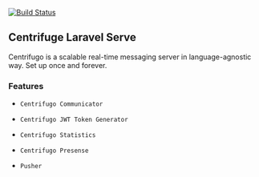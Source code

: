 [![Build Status](https://travis-ci.org/joemccann/dillinger.svg?branch=master)](https://travis-ci.org/joemccann/dillinger)

## Centrifuge Laravel Serve

Centrifugo is a scalable real-time messaging server in language-agnostic way. Set up once and forever.

### Features

- `Centrifugo Communicator`

- `Centrifugo JWT Token Generator`

- `Centrifugo Statistics`

- `Centrifugo Presense`

- `Pusher`


